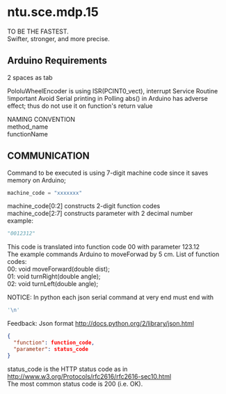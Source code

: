 ntu.sce.mdp.15
==============
TO BE THE FASTEST.  
Swifter, stronger, and more precise.  

Arduino Requirements
--------------
2 spaces as tab  

PololuWheelEncoder is using ISR(PCINT0_vect), interrupt Service Routine  
!important Avoid Serial printing in Polling
abs() in Arduino has adverse effect; thus do not use it on function's return value  

NAMING CONVENTION  
method_name  
functionName  

COMMUNICATION
--------------
Command to be executed is using 7-digit machine code since it saves memory on Arduino;
```python
machine_code = "xxxxxxx"
```
machine_code[0:2] constructs 2-digit function codes  
machine_code[2:7] constructs parameter with 2 decimal number  
example:  
```python
"0012312"
```
This code is translated into function code 00 with parameter 123.12  
The example commands Arduino to moveForwad by 5 cm.
List of function codes:  
00: void moveForward(double dist);  
01: void turnRight(double angle);  
02: void turnLeft(double angle);  

NOTICE: In python each json serial command at very end must end with 
```python
'\n'
```

Feedback:
Json format  http://docs.python.org/2/library/json.html  
```json
{  
  "function": function_code,  
  "parameter": status_code  
}  
```
status_code is the HTTP status code as in http://www.w3.org/Protocols/rfc2616/rfc2616-sec10.html  
The most common status code is 200 (i.e. OK).
